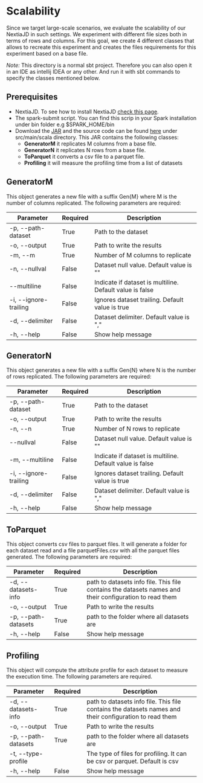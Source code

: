 # Scalability

Since we target large-scale scenarios, we evaluate the scalability of our NextiaJD in such settings. We experiment with different
file sizes both in terms of rows and columns. For this goal, we create 4 different classes that allows to recreate this experiment and creates the files requirements for this experiment based on a base file.

*Note:* This directory is a normal sbt project. Therefore you can also open it in an IDE as intellij IDEA or any other. And run it with sbt commands to specify the classes mentioned below.


## Prerequisites

* NextiaJD. To see how to install NextiaJD [check this page](https://github.com/dtim-upc/NextiaJD#installation). 
* The spark-submit script. You can find this scrip in your Spark installation under bin folder e.g $SPARK_HOME/bin
* Download the [JAR](https://mydisk.cs.upc.edu/s/itRkyqC5yPzd7r3/download) and the source code can be found [here](https://github.com/dtim-upc/NextiaJD/tree/main/experiments/Scalability) under src/main/scala directory. This JAR contains the following classes:
    * **GeneratorM** it replicates M columns from a base file.
    * **GeneratorN** it replicates N rows from a base file.
    * **ToParquet** it converts a csv file to a parquet file.
    * **Profiling** it will measure the profiling time from a list of datasets

## GeneratorM

This object generates a new file with a suffix Gen{M} where M is the number of columns replicated. The following parameters are required:


| Parameter             | Required | Description                                              |
|-----------------------|----------|----------------------------------------------------------|
| -p, --path-dataset    | True     | Path to the dataset                                      |
| -o, --output          | True     | Path to write the results                                |
| -m, --m               | True     | Number of M columns to replicate                         |
| -n, --nullval         | False    | Dataset null value. Default value is ""                  |
| --multiline           | False    | Indicate if dataset is multiline. Default value is false |
| -i, --ignore-trailing | False    | Ignores dataset trailing. Default value is true          |
| -d, --delimiter       | False    | Dataset delimiter. Default value is ","                  |
| -h, --help            | False    | Show help message                                        |


## GeneratorN

This object generates a new file with a suffix Gen{N} where N is the number of rows replicated. The following parameters are required:  

| Parameter             | Required | Description                                              |
|-----------------------|----------|----------------------------------------------------------|
| -p, --path-dataset    | True     | Path to the dataset                                      |
| -o, --output          | True     | Path to write the results                                |
| -n, --n               | True     | Number of N rows to replicate                            |
| --nullval             | False    | Dataset null value. Default value is ""                  |
| -m, --multiline       | False    | Indicate if dataset is multiline. Default value is false |
| -i, --ignore-trailing | False    | Ignores dataset trailing. Default value is true          |
| -d, --delimiter       | False    | Dataset delimiter. Default value is ","                  |
| -h, --help            | False    | Show help message                                        |

## ToParquet

This object converts csv files to parquet files. It will generate a folder for each dataset read and a file parquetFiles.csv with all the parquet files generated. The following parameters are required:

| Parameter           | Required | Description                                                                                            |
|---------------------|----------|--------------------------------------------------------------------------------------------------------|
| -d, --datasets-info | True     | path to datasets info file. This file contains the datasets names and their configuration to read them |
| -o, --output        | True     | Path to write the results                                                                              |
| -p, --path-datasets | True     | path to the folder where all datasets are                                                              |
| -h, --help          | False    | Show help message  

## Profiling

This object will compute the attribute profile for each dataset to measure the execution time. The following parameters are required.

| Parameter           | Required | Description                                                                                            |
|---------------------|----------|--------------------------------------------------------------------------------------------------------|
| -d, --datasets-info | True     | path to datasets info file. This file contains the datasets names and their configuration to read them |
| -o, --output        | True     | Path to write the results                                                                              |
| -p, --path-datasets | True     | path to the folder where all datasets are                                                              |
| -t, --type-profile  |          | The type of files for profiling. It can be csv or parquet. Default is csv                              |
| -h, --help          | False    | Show help message                                                                                      |
